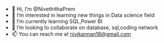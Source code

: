 - 👋 Hi, I’m @NivethithaPrem
- 👀 I’m interested in learning new things in Data science field
- 🌱 I’m currently learning SQL,Power BI
- 💞️ I’m looking to collaborate on database, sql,coding network
- 📫 You can reach me at nivikannan18@gmail.com

<!---
NivethithaPrem/NivethithaPrem is a ✨ special ✨ repository because its `README.md` (this file) appears on your GitHub profile.
You can click the Preview link to take a look at your changes.
--->
